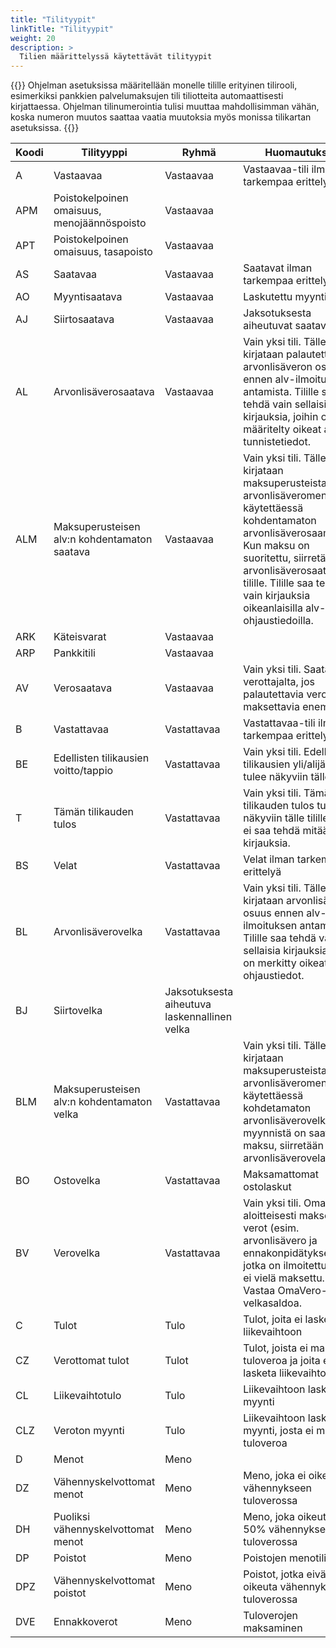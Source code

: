 ```yaml
---
title: "Tilityypit"
linkTitle: "Tilityypit"
weight: 20
description: >
  Tilien määrittelyssä käytettävät tilityypit
---
```


{{<alert title="Asetuksissa määriteltävät tilit" color="warning">}}
Ohjelman asetuksissa määritellään monelle tilille erityinen tilirooli, esimerkiksi pankkien palvelumaksujen tili tiliotteita automaattisesti kirjattaessa. Ohjelman tilinumerointia tulisi muuttaa mahdollisimman vähän, koska numeron muutos saattaa vaatia muutoksia myös monissa tilikartan asetuksissa.
{{</alert>}}

| Koodi | Tilityyppi                                   | Ryhmä                                        | Huomautukset                                                                                                                                                                                                                                                                     |
| ----- | -------------------------------------------- | -------------------------------------------- | -------------------------------------------------------------------------------------------------------------------------------------------------------------------------------------------------------------------------------------------------------------------------------- |
| A     | Vastaavaa                                    | Vastaavaa                                    | Vastaavaa-tili ilman tarkempaa erittelyä                                                                                                                                                                                                                                         |
| APM   | Poistokelpoinen omaisuus, menojäännöspoisto  | Vastaavaa                                    |
| APT   | Poistokelpoinen omaisuus, tasapoisto         | Vastaavaa                                    |
| AS    | Saatavaa                                     | Vastaavaa                                    | Saatavat ilman tarkempaa erittelyä                                                                                                                                                                                                                                               |
| AO    | Myyntisaatava                                | Vastaavaa                                    | Laskutettu myynti                                                                                                                                                                                                                                                                |
| AJ    | Siirtosaatava                                | Vastaavaa                                    | Jaksotuksesta aiheutuvat saatavat                                                                                                                                                                                                                                                |
| AL    | Arvonlisäverosaatava                         | Vastaavaa                                    | Vain yksi tili. Tälle tilille kirjataan palautettavan arvonlisäveron osuus ennen alv-ilmoituksen antamista. Tilille saa tehdä vain sellaisia kirjauksia, joihin on määritelty oikeat alv-tunnistetiedot.                                                                         |
| ALM   | Maksuperusteisen alv:n kohdentamaton saatava | Vastaavaa                                    | Vain yksi tili. Tälle tilille kirjataan maksuperusteista arvonlisäveromenettelyä käytettäessä kohdentamaton arvonlisäverosaaminen. Kun maksu on suoritettu, siirretään erä arvonlisäverosaatavien tilille. Tilille saa tehdä vain kirjauksia oikeanlaisilla alv-ohjaustiedoilla. |
| ARK   | Käteisvarat                                  | Vastaavaa                                    |
| ARP   | Pankkitili                                   | Vastaavaa                                    |
| AV    | Verosaatava                                  | Vastaavaa                                    | Vain yksi tili. Saatava verottajalta, jos palautettavia veroja on maksettavia enemmän.                                                                                                                                                                                           |
| B     | Vastattavaa                                  | Vastattavaa                                  | Vastattavaa-tili ilman tarkempaa erittelyä                                                                                                                                                                                                                                       |
| BE    | Edellisten tilikausien voitto/tappio         | Vastattavaa                                  | Vain yksi tili. Edellisten tilikausien yli/alijäämä tulee näkyviin tälle tilille.                                                                                                                                                                                                |
| T     | Tämän tilikauden tulos                       | Vastattavaa                                  | Vain yksi tili. Tämän tilikauden tulos tulee näkyviin tälle tilille. Tilille ei saa tehdä mitään kirjauksia.                                                                                                                                                                     |
| BS    | Velat                                        | Vastattavaa                                  | Velat ilman tarkempaa erittelyä                                                                                                                                                                                                                                                  |
| BL    | Arvonlisäverovelka                           | Vastattavaa                                  | Vain yksi tili. Tälle tilille kirjataan arvonlisäveron osuus ennen alv-ilmoituksen antamista. Tilille saa tehdä vain sellaisia kirjauksia, joihin on merkitty oikeat alv-ohjaustiedot.                                                                                           |
| BJ    | Siirtovelka                                  | Jaksotuksesta aiheutuva laskennallinen velka |
| BLM   | Maksuperusteisen alv:n kohdentamaton velka   | Vastattavaa                                  | Vain yksi tili. Tälle tilille kirjataan maksuperusteista arvonlisäveromenettelyä käytettäessä kohdetamaton arvonlisäverovelka. Kun myynnistä on saatu maksu, siirretään erä arvonlisäverovelan tilille.                                                                          |
| BO    | Ostovelka                                    | Vastattavaa                                  | Maksamattomat ostolaskut                                                                                                                                                                                                                                                         |
| BV    | Verovelka                                    | Vastattavaa                                  | Vain yksi tili. Oma-aloitteisesti maksettavat verot (esim. arvonlisävero ja ennakonpidätykset), jotka on ilmoitettu mutta ei vielä maksettu. Vastaa OmaVero-tilin velkasaldoa.                                                                                                   |
| C     | Tulot                                        | Tulo                                         | Tulot, joita ei lasketa liikevaihtoon                                                                                                                                                                                                                                            |
| CZ    | Verottomat tulot                             | Tulot                                        | Tulot, joista ei makseta tuloveroa ja joita ei lasketa liikevaihtoon                                                                                                                                                                                                             |
| CL    | Liikevaihtotulo                              | Tulo                                         | Liikevaihtoon laskettava myynti                                                                                                                                                                                                                                                  |
| CLZ   | Veroton myynti                               | Tulo                                         | Liikevaihtoon laskettava myynti, josta ei makseta tuloveroa                                                                                                                                                                                                                      |
| D     | Menot                                        | Meno                                         |
| DZ    | Vähennyskelvottomat menot                    | Meno                                         | Meno, joka ei oikeuta vähennykseen tuloverossa                                                                                                                                                                                                                                   |
| DH    | Puoliksi vähennyskelvottomat menot           | Meno                                         | Meno, joka oikeuttaa 50% vähennykseen tuloverossa                                                                                                                                                                                                                                |
| DP    | Poistot                                      | Meno                                         | Poistojen menotili                                                                                                                                                                                                                                                               |
| DPZ   | Vähennyskelvottomat poistot                  | Meno                                         | Poistot, jotka eivät oikeuta vähennykseen tuloverossa                                                                                                                                                                                                                            |
| DVE   | Ennakkoverot                                 | Meno                                         | Tuloverojen maksaminen                                                                                                                                                                                                                                                           |
